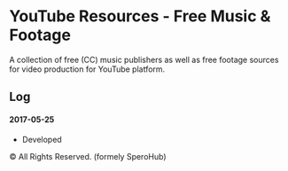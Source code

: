 # YouTube Resources - Free Music & Footage

A collection of free (CC) music publishers as well as free footage sources for video production for YouTube platform.




## Log

#### 2017-05-25

- Developed


© All Rights Reserved. (formely SperoHub)